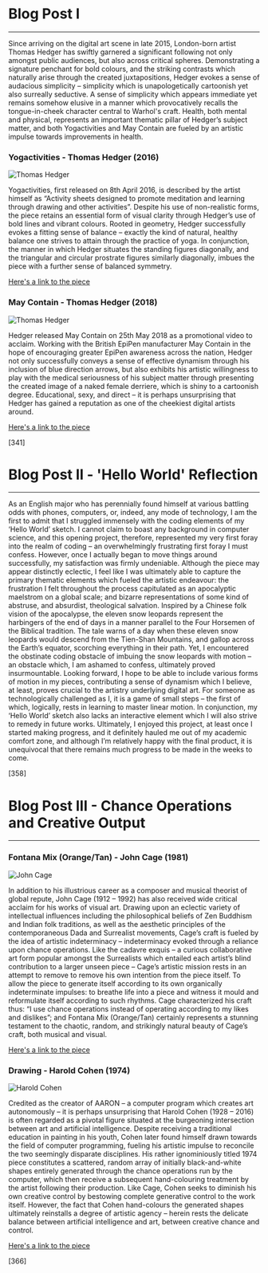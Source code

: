 # Blog Post I
------

Since arriving on the digital art scene in late 2015, London-born artist Thomas Hedger has swiftly garnered a significant following not only amongst public audiences, but also across critical spheres. Demonstrating a signature penchant for bold colours, and the striking contrasts which naturally arise through the created juxtapositions, Hedger evokes a sense of audacious simplicity – simplicity which is unapologetically cartoonish yet also surreally seductive. A sense of simplicity which appears immediate yet remains somehow elusive in a manner which provocatively recalls the tongue-in-cheek character central to Warhol's craft. Health, both mental and physical, represents an important thematic pillar of Hedger’s subject matter, and both Yogactivities and May Contain are fueled by an artistic impulse towards improvements in health. 


### Yogactivities - Thomas Hedger (2016)
![Thomas Hedger](images/Hedger1.png?raw=true "Thomas Hedger")

Yogactivities, first released on 8th April 2016, is described by the artist himself as “Activity sheets designed to promote meditation and learning through drawing and other activities”. Despite his use of non-realistic forms, the piece retains an essential form of visual clarity through Hedger’s use of bold lines and vibrant colours. Rooted in geometry, Hedger successfully evokes a fitting sense of balance – exactly the kind of natural, healthy balance one strives to attain through the practice of yoga. In conjunction, the manner in which Hedger situates the standing figures diagonally, and the triangular and circular prostrate figures similarly diagonally, imbues the piece with a further sense of balanced symmetry.

[Here's a link to the piece](https://www.behance.net/gallery/35906739/Yogactivities)


### May Contain - Thomas Hedger (2018)
![Thomas Hedger](images/Hedger2.png?raw=true "Thomas Hedger")

Hedger released May Contain on 25th May 2018 as a promotional video to acclaim. Working with the British EpiPen manufacturer May Contain in the hope of encouraging greater EpiPen awareness across the nation, Hedger not only successfully conveys a sense of effective dynamism through his inclusion of blue direction arrows, but also exhibits his artistic willingness to play with the medical seriousness of his subject matter through presenting the created image of a naked female derriere, which is shiny to a cartoonish degree. Educational, sexy, and direct – it is perhaps unsurprising that Hedger has gained a reputation as one of the cheekiest digital artists around.

[Here's a link to the piece](https://www.behance.net/gallery/66019647/May-Contain)


[341]



# Blog Post II - 'Hello World' Reflection
------

As an English major who has perennially found himself at various battling odds with phones, computers, or, indeed, any mode of technology, I am the first to admit that I struggled immensely with the coding elements of my ‘Hello World’ sketch. I cannot claim to boast any background in computer science, and this opening project, therefore, represented my very first foray into the realm of coding – an overwhelmingly frustrating first foray I must confess. However, once I actually began to move things around successfully, my satisfaction was firmly undeniable. Although the piece may appear distinctly eclectic, I feel like I was ultimately able to capture the primary thematic elements which fueled the artistic endeavour: the frustration I felt throughout the process capitulated as an apocalyptic maelstrom on a global scale; and bizarre representations of some kind of abstruse, and absurdist, theological salvation. Inspired by a Chinese folk vision of the apocalypse, the eleven snow leopards represent the harbingers of the end of days in a manner parallel to the Four Horsemen of the Biblical tradition. The tale warns of a day when these eleven snow leopards would descend from the Tien-Shan Mountains, and gallop across the Earth’s equator, scorching everything in their path. Yet, I encountered the obstinate coding obstacle of imbuing the snow leopards with motion – an obstacle which, I am ashamed to confess, ultimately proved insurmountable. Looking forward, I hope to be able to include various forms of motion in my pieces, contributing a sense of dynamism which I believe, at least, proves crucial to the artistry underlying digital art. For someone as technologically challenged as I, it is a game of small steps – the first of which, logically, rests in learning to master linear motion. In conjunction, my ‘Hello World’ sketch also lacks an interactive element which I will also strive to remedy in future works. Ultimately, I enjoyed this project, at least once I started making progress, and it definitely hauled me out of my academic comfort zone, and although I’m relatively happy with the final product, it is unequivocal that there remains much progress to be made in the weeks to come.


[358]



# Blog Post III - Chance Operations and Creative Output
------

### Fontana Mix (Orange/Tan) - John Cage (1981)
![John Cage](images/Cage.png?raw=true "John Cage")

In addition to his illustrious career as a composer and musical theorist of global repute, John Cage (1912 – 1992) has also received wide critical acclaim for his works of visual art. Drawing upon an eclectic variety of intellectual influences including the philosophical beliefs of Zen Buddhism and Indian folk traditions, as well as the aesthetic principles of the contemporaneous Dada and Surrealist movements, Cage’s craft is fueled by the idea of artistic indeterminacy – indeterminacy evoked through a reliance upon chance operations. Like the cadavre exquis – a curious collaborative art form popular amongst the Surrealists which entailed each artist’s blind contribution to a larger unseen piece – Cage’s artistic mission rests in an attempt to remove to remove his own intention from the piece itself. To allow the piece to generate itself according to its own organically indeterminate impulses: to breathe life into a piece and witness it mould and reformulate itself according to such rhythms. Cage characterized his craft thus: “I use chance operations instead of operating according to my likes and dislikes”; and Fontana Mix (Orange/Tan) certainly represents a stunning testament to the chaotic, random, and strikingly natural beauty of Cage’s craft, both musical and visual.

[Here's a link to the piece](https://www.artsy.net/artwork/john-cage-fontana-mix-orange-slash-tan)


### Drawing - Harold Cohen (1974)
![Harold Cohen](images/Cohen.png?raw=true "Harold Cohen")

Credited as the creator of AARON – a computer program which creates art autonomously – it is perhaps unsurprising that Harold Cohen (1928 – 2016) is often regarded as a pivotal figure situated at the burgeoning intersection between art and artificial intelligence. Despite receiving a traditional education in painting in his youth, Cohen later found himself drawn towards the field of computer programming, fueling his artistic impulse to reconcile the two seemingly disparate disciplines. His rather ignominiously titled 1974 piece constitutes a scattered, random array of initially black-and-white shapes entirely generated through the chance operations run by the computer, which then receive a subsequent hand-colouring treatment by the artist following their production. Like Cage, Cohen seeks to diminish his own creative control by bestowing complete generative control to the work itself. However, the fact that Cohen hand-colours the generated shapes ultimately reinstalls a degree of artistic agency – herein rests the delicate balance between artificial intelligence and art, between creative chance and control.

[Here's a link to the piece](http://collections.vam.ac.uk/item/O499576/drawing-cohen-harold/)


[366]